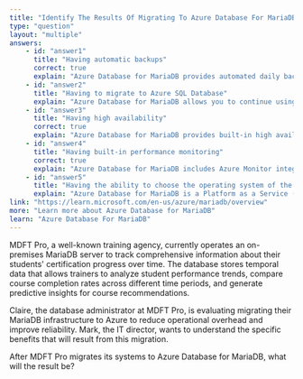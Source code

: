 ```yaml
---
title: "Identify The Results Of Migrating To Azure Database For MariaDB"
type: "question"
layout: "multiple"
answers:
    - id: "answer1"
      title: "Having automatic backups"
      correct: true
      explain: "Azure Database for MariaDB provides automated daily backups with point-in-time restore capabilities, eliminating the need for manual backup management and ensuring data protection."
    - id: "answer2"
      title: "Having to migrate to Azure SQL Database"
      explain: "Azure Database for MariaDB allows you to continue using MariaDB as a managed service without requiring migration to Azure SQL Database. The existing MariaDB applications and queries will work without modification."
    - id: "answer3"
      title: "Having high availability"
      correct: true
      explain: "Azure Database for MariaDB provides built-in high availability with automatic failover capabilities and 99.99% uptime SLA, ensuring continuous service availability."
    - id: "answer4"
      title: "Having built-in performance monitoring"
      correct: true
      explain: "Azure Database for MariaDB includes Azure Monitor integration with built-in performance insights, query performance recommendations, and comprehensive metrics for database optimization."
    - id: "answer5"
      title: "Having the ability to choose the operating system of the server"
      explain: "Azure Database for MariaDB is a Platform as a Service (PaaS) offering where Microsoft manages the underlying infrastructure including the operating system. Users cannot choose or configure the server's operating system."
link: "https://learn.microsoft.com/en-us/azure/mariadb/overview"
more: "Learn more about Azure Database for MariaDB"
learn: "Azure Database For MariaDB"
---
```

MDFT Pro, a well-known training agency, currently operates an on-premises MariaDB server to track comprehensive information about their students' certification progress over time. The database stores temporal data that allows trainers to analyze student performance trends, compare course completion rates across different time periods, and generate predictive insights for course recommendations.

Claire, the database administrator at MDFT Pro, is evaluating migrating their MariaDB infrastructure to Azure to reduce operational overhead and improve reliability. Mark, the IT director, wants to understand the specific benefits that will result from this migration.

After MDFT Pro migrates its systems to Azure Database for MariaDB, what will the result be?
